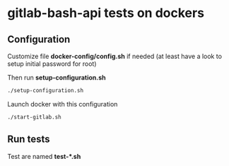 # gitlab-bash-api tests on dockers

## Configuration

Customize file **docker-config/config.sh** if needed (at least have a look to setup initial password for root)

Then run **setup-configuration.sh**

```bash
./setup-configuration.sh
```

Launch docker with this configuration

```bash
./start-gitlab.sh
```


## Run tests

Test are named **test-*.sh**


